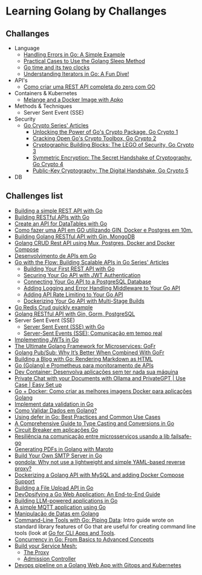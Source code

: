 # Learning Golang by Challanges

## Challanges

- Language
  - [Handling Errors in Go: A Simple Example](./challenges/language/handlingErrors/README.md)
  - [Practical Cases to Use the Golang Sleep Method](./challenges/language/sleepMethod/README.md)
  - [Go time and its two clocks](./challenges/language/timeLapse/README.md)
  - [Understanding Iterators in Go: A Fun Dive!](./challenges/language/iteratorInGo/README.md)
- API's
  - [Como criar uma REST API completa do zero com GO](./comoCriarRestApi/README.md)
- Containers & Kubernetes
  - [Melange and a Docker Image with Apko](./challenges/containersKubernetes/melangeDockerImageWithApko/README.md)
- Methods & Techniques
  - Server Sent Event (SSE)
- Security
  - [Go Crypto Series' Articles](https://dev.to/rezmoss/series/29138)
    - [Unlocking the Power of Go's Crypto Package, Go Crypto 1](./challenges/security/goCryptoSeries/goCrypto1/README.md)
    - [Cracking Open Go's Crypto Toolbox, Go Crypto 2](./challenges/security/goCryptoSeries/goCrypto2/README.md)
    - [Cryptographic Building Blocks: The LEGO of Security, Go Crypto 3](./challenges/security/goCryptoSeries/goCrypto3/README.md)
    - [Symmetric Encryption: The Secret Handshake of Cryptography, Go Crypto 4](./challenges/security/goCryptoSeries/goCrypto4/README.md)
    - [Public-Key Cryptography: The Digital Handshake, Go Crypto 5](./challenges/security/goCryptoSeries/goCrypto5/README.md)
- DB

## Challenges list

- [Building a simple REST API with Go](https://dev.to/vizalo/building-a-simple-rest-api-with-go-1kj2)
- [Building RESTful APIs with Go](https://dev.to/neelp03/building-restful-apis-with-go-3ob6)
- [Create an API for DataTables with Go](https://dev.to/stackpuz/create-an-api-for-datatables-with-go-23ng)
- [Como fazer uma API em GO utilizando GIN, Docker e Postgres em 10m.](https://medium.com/@mariarobertap/como-fazer-uma-api-em-go-utilizando-gin-docker-e-postgres-e56a22d97e20)
- [Building Golang RESTful API with Gin, MongoDB](https://dev.to/truongpx396/building-golang-restful-api-with-gin-mongodb-n01)
- [Golang CRUD Rest API using Mux, Postgres, Docker and Docker Compose](https://dev.to/francescoxx/build-a-crud-rest-api-in-go-using-mux-postgres-docker-and-docker-compose-2a75)
- [Desenvolvimento de APIs em Go](https://johnfercher.medium.com/desenvolvimento-de-apis-em-go-64f945b11d2b)
- [Go with the Flow: Building Scalable APIs in Go Series' Articles](https://dev.to/neelp03/series/29062)
  - [Building Your First REST API with Go](https://dev.to/neelp03/building-your-first-rest-api-with-go-3dj6)
  - [Securing Your Go API with JWT Authentication](https://dev.to/neelp03/securing-your-go-api-with-jwt-authentication-4amj)
  - [Connecting Your Go API to a PostgreSQL Database](https://dev.to/neelp03/connecting-your-go-api-to-a-postgresql-database-39)
  - [Adding Logging and Error Handling Middleware to Your Go API](https://dev.to/neelp03/adding-logging-and-error-handling-middleware-to-your-go-api-2f33)
  - [Adding API Rate Limiting to Your Go API](https://dev.to/neelp03/adding-api-rate-limiting-to-your-go-api-3fo8)
  - [Dockerizing Your Go API with Multi-Stage Builds](https://dev.to/neelp03/dockerizing-your-go-api-with-multi-stage-builds-3h9c)
- [Go Redis Crud quickly example](https://dev.to/luigiescalante/go-redis-crud-quickly-example-2agj)
- [Golang RESTful API with Gin, Gorm, PostgreSQL](https://dev.to/truongpx396/golang-restful-api-with-gin-gorm-postgresql-2hc)
- Server Sent Event (SSE)
  - [Server Sent Event (SSE) with Go](https://medium.com/@rian.eka.cahya/server-sent-event-sse-with-go-10592d9c2aa1)
  - [Server-Sent Events (SSE): Comunicação em tempo real](https://www.youtube.com/watch?v=5TN9cyGev1M)
- [Implementing JWTs in Go](https://dev.to/kalashin1/implementing-jwts-in-go-3128)
- [The Ultimate Golang Framework for Microservices: GoFr](https://dev.to/umang01hash/the-ultimate-golang-framework-for-microservices-gofr-56bj)
- [Golang Pub/Sub: Why It’s Better When Combined With GoFr](https://thenewstack.io/golang-pub-sub-why-its-better-when-combined-with-gofr/)
- [Building a Blog with Go: Rendering Markdown as HTML](https://www.youtube.com/watch?v=PWUEXNSrLx4)
- [Go (Golang) e Prometheus para monitoramento de APIs](https://www.youtube.com/watch?v=JoUkORTdPIM)
- [Dev Container: Desenvolva aplicações sem ter nada sua máquina](https://www.youtube.com/watch?v=kPA9PR7GCrY)
- [Private Chat with your Documents with Ollama and PrivateGPT | Use Case | Easy Set up](https://www.youtube.com/watch?v=lhQ8ixnYO2Y)
- [Go + Docker: Como criar as melhores imagens Docker para aplicações Golang](https://dev.to/rflpazini/go-docker-como-criar-as-melhores-imagens-docker-para-aplicacoes-golang-ikj)
- [Implement data validation in Go](https://dev.to/stackpuz/implement-data-validation-in-go-44ii)
- [Como Validar Dados em Golang?](https://dev.to/ortizdavid/como-validar-dados-em-golang-3b0f)
- [Using defer in Go: Best Practices and Common Use Cases](https://dev.to/zakariachahboun/common-use-cases-for-defer-in-go-1071)
- [A Comprehensive Guide to Type Casting and Conversions in Go](https://dev.to/zakariachahboun/a-comprehensive-guide-to-type-casting-and-conversions-in-go-26di)
- [Circuit Breaker em aplicações Go](https://dev.to/mfbmina/circuit-breaker-em-aplicacoes-go-445p)
- [Resiliência na comunicação entre microsserviços usando a lib failsafe-go](https://eltonminetto.dev/post/2024-08-24-resilience-in-communication-between-microservices-using-the-failsafe-go-lib/)
- [Generating PDFs in Golang with Maroto](https://dev.to/logrocket/go-long-by-generating-pdfs-in-golang-with-maroto-1g25)
- [Build Your Own SMTP Server in Go](https://dev.to/alexbczpro/build-your-own-smtp-server-in-go-5b90)
- [gondola: Why not use a lightweight and simple YAML-based reverse proxy?](https://dev.to/bmf_san/gondola-why-not-use-a-lightweight-and-simple-yaml-based-reverse-proxy-3454)
- [Dockerizing a Golang API with MySQL and adding Docker Compose Support](https://dev.to/pradumnasaraf/dockerizing-a-golang-api-with-mysql-and-adding-docker-compose-support-9b1)
- [Building a File Upload API in Go](https://dev.to/stackpuz/building-a-file-upload-api-in-go-258i)
- [DevOpsifying a Go Web Application: An End-to-End Guide](https://dev.to/iamamash/devopsifying-a-go-web-application-an-end-to-end-guide-17bm)
- [Building LLM-powered applications in Go](https://go.dev/blog/llmpowered)
- [A simple MQTT application using Go](https://dev.to/johnscode/a-simple-mqtt-application-using-go-1ca5)
- [Manipulação de Datas em Golang](https://dev.to/ortizdavid/manipulacao-de-datas-em-golang-3j5i)
- [Command-Line Tools with Go: Piping Data](https://dev.to/googlecloud/command-line-tools-with-go-piping-data-2jco): Intro guide wrote on standard library features of Go that are useful for creating command line tools (look at [Go for CLI Apps and Tools](https://codesnip.sh/go/command-line-programs/commands).
- [Concurrency in Go: From Basics to Advanced Concepts](https://dev.to/chanchals7/concurrency-in-go-from-basics-to-advanced-concepts-1b9n)
- [Build your Service Mesh:](https://dev.to/ramonberrutti/series/27820)
  - [The Proxy](https://dev.to/ramonberrutti/build-your-service-mesh-part-1-10ed)
  - [Admission Controller](https://dev.to/ramonberrutti/build-your-service-mesh-part-2-9c4)
- [Devops pipeline on a Golang Web App with Gitops and Kubernetes](https://dev.to/pankaj892/devops-pipeline-on-a-golang-web-app-with-gitops-and-kubernetes-4k7m)
